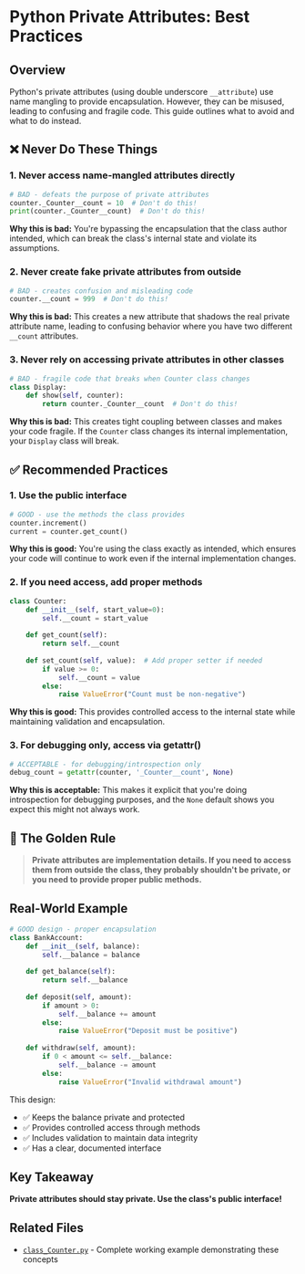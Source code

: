 # Python Private Attributes: Best Practices

## Overview

Python's private attributes (using double underscore `__attribute`) use name mangling to provide encapsulation. However, they can be misused, leading to confusing and fragile code. This guide outlines what to avoid and what to do instead.

## ❌ **Never Do These Things**

### 1. Never access name-mangled attributes directly

```python
# BAD - defeats the purpose of private attributes
counter._Counter__count = 10  # Don't do this!
print(counter._Counter__count)  # Don't do this!
```

**Why this is bad:** You're bypassing the encapsulation that the class author intended, which can break the class's internal state and violate its assumptions.

### 2. Never create fake private attributes from outside

```python
# BAD - creates confusion and misleading code
counter.__count = 999  # Don't do this!
```

**Why this is bad:** This creates a new attribute that shadows the real private attribute name, leading to confusing behavior where you have two different `__count` attributes.

### 3. Never rely on accessing private attributes in other classes

```python
# BAD - fragile code that breaks when Counter class changes
class Display:
    def show(self, counter):
        return counter._Counter__count  # Don't do this!
```

**Why this is bad:** This creates tight coupling between classes and makes your code fragile. If the `Counter` class changes its internal implementation, your `Display` class will break.

## ✅ **Recommended Practices**

### 1. Use the public interface

```python
# GOOD - use the methods the class provides
counter.increment()
current = counter.get_count()
```

**Why this is good:** You're using the class exactly as intended, which ensures your code will continue to work even if the internal implementation changes.

### 2. If you need access, add proper methods

```python
class Counter:
    def __init__(self, start_value=0):
        self.__count = start_value
    
    def get_count(self):
        return self.__count
    
    def set_count(self, value):  # Add proper setter if needed
        if value >= 0:
            self.__count = value
        else:
            raise ValueError("Count must be non-negative")
```

**Why this is good:** This provides controlled access to the internal state while maintaining validation and encapsulation.

### 3. For debugging only, access via getattr()

```python
# ACCEPTABLE - for debugging/introspection only
debug_count = getattr(counter, '_Counter__count', None)
```

**Why this is acceptable:** This makes it explicit that you're doing introspection for debugging purposes, and the `None` default shows you expect this might not always work.

## 🎯 **The Golden Rule**

> **Private attributes are implementation details. If you need to access them from outside the class, they probably shouldn't be private, or you need to provide proper public methods.**

## Real-World Example

```python
# GOOD design - proper encapsulation
class BankAccount:
    def __init__(self, balance):
        self.__balance = balance
    
    def get_balance(self):
        return self.__balance
    
    def deposit(self, amount):
        if amount > 0:
            self.__balance += amount
        else:
            raise ValueError("Deposit must be positive")
    
    def withdraw(self, amount):
        if 0 < amount <= self.__balance:
            self.__balance -= amount
        else:
            raise ValueError("Invalid withdrawal amount")
```

This design:
- ✅ Keeps the balance private and protected
- ✅ Provides controlled access through methods
- ✅ Includes validation to maintain data integrity
- ✅ Has a clear, documented interface

## Key Takeaway

**Private attributes should stay private. Use the class's public interface!**

## Related Files

- [`class_Counter.py`](./class_Counter.py) - Complete working example demonstrating these concepts